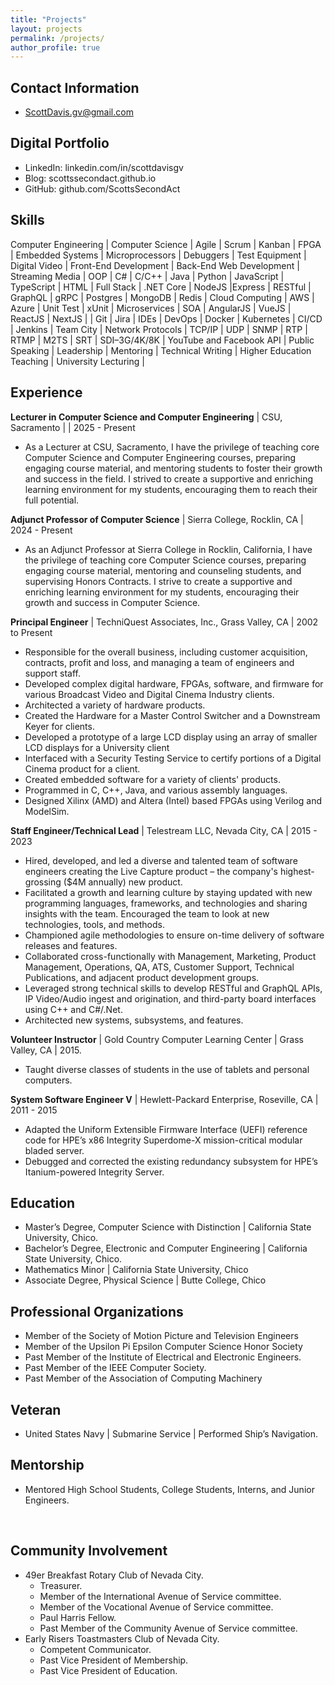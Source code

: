 ```yaml
---
title: "Projects"
layout: projects
permalink: /projects/
author_profile: true
---
```

## Contact Information

- <ScottDavis.gv@gmail.com> 

## Digital Portfolio

- LinkedIn: linkedin.com/in/scottdavisgv
- Blog: scottssecondact.github.io
- GitHub: github.com/ScottsSecondAct

## Skills

Computer Engineering | Computer Science | Agile | Scrum | Kanban | FPGA | Embedded Systems | Microprocessors | Debuggers | Test Equipment | Digital Video | Front-End Development | Back-End Web Development | Streaming Media | OOP | C# | C/C++ | Java | Python | JavaScript | TypeScript | HTML | Full Stack | .NET Core | NodeJS |Express | RESTful | GraphQL | gRPC | Postgres | MongoDB | Redis | Cloud Computing | AWS | Azure | Unit Test | xUnit | Microservices | SOA | AngularJS | VueJS | ReactJS | NextJS | | Git | Jira | IDEs | DevOps | Docker | Kubernetes | CI/CD | Jenkins | Team City | Network Protocols | TCP/IP | UDP | SNMP | RTP | RTMP | M2TS | SRT | SDI–3G/4K/8K | YouTube and Facebook API | Public Speaking | Leadership | Mentoring | Technical Writing | Higher Education Teaching | University Lecturing |

## Experience

**Lecturer in Computer Science and Computer Engineering** | CSU, Sacramento | | 2025 - Present

- As a Lecturer at CSU, Sacramento, I have the privilege of teaching core Computer Science and Computer Engineering courses, preparing engaging course material, and mentoring students to foster their growth and success in the field. I strived to create a supportive and enriching learning environment for my students, encouraging them to reach their full potential.

**Adjunct Professor of Computer Science** | Sierra College, Rocklin, CA | 2024 - Present

- As an Adjunct Professor at Sierra College in Rocklin, California, I have the privilege of teaching core Computer Science courses, preparing engaging course material, mentoring and counseling students, and supervising Honors Contracts. I strive to create a supportive and enriching learning environment for my students, encouraging their growth and success in Computer Science.

**Principal Engineer** | TechniQuest Associates, Inc., Grass Valley, CA | 2002 to Present

- Responsible for the overall business, including customer acquisition, contracts, profit and loss, and managing a team of engineers and support staff.
- Developed complex digital hardware, FPGAs, software, and firmware for various Broadcast Video and Digital Cinema Industry clients.
- Architected a variety of hardware products.
- Created the Hardware for a Master Control Switcher and a Downstream Keyer for clients.
- Developed a prototype of a large LCD display using an array of smaller LCD displays for a University client
- Interfaced with a Security Testing Service to certify portions of a Digital Cinema product for a client.
- Created embedded software for a variety of clients' products.
- Programmed in C, C++, Java, and various assembly languages.
- Designed Xilinx (AMD) and Altera (Intel) based FPGAs using Verilog and ModelSim.

**Staff Engineer/Technical Lead** | Telestream LLC, Nevada City, CA | 2015 - 2023

- Hired, developed, and led a diverse and talented team of software engineers creating the Live Capture product – the company's highest-grossing ($4M annually) new product.
- Facilitated a growth and learning culture by staying updated with new programming languages, frameworks, and technologies and sharing insights with the team.  Encouraged the team to look at new technologies, tools, and methods.
- Championed agile methodologies to ensure on-time delivery of software releases and features.
- Collaborated cross-functionally with Management, Marketing, Product Management, Operations, QA, ATS, Customer Support, Technical Publications, and adjacent product development groups.
- Leveraged strong technical skills to develop RESTful and GraphQL APIs, IP Video/Audio ingest and origination, and third-party board interfaces using C++ and C#/.Net.
- Architected new systems, subsystems, and features.

**Volunteer Instructor** | Gold Country Computer Learning Center | Grass Valley, CA | 2015.

- Taught diverse classes of students in the use of tablets and personal computers.

**System Software Engineer V** | Hewlett-Packard Enterprise, Roseville, CA | 2011 - 2015

- Adapted the Uniform Extensible Firmware Interface (UEFI) reference code for HPE’s x86 Integrity Superdome-X mission-critical modular bladed server.
- Debugged and corrected the existing redundancy subsystem for HPE’s Itanium-powered Integrity Server.

## Education

- Master’s Degree, Computer Science with Distinction | California State University, Chico.
- Bachelor’s Degree,  Electronic and Computer Engineering | California State University, Chico.
- Mathematics Minor | California State University, Chico
- Associate Degree, Physical Science | Butte College, Chico

## Professional Organizations

- Member of the Society of Motion Picture and Television Engineers
- Member of the Upsilon Pi Epsilon Computer Science Honor Society
- Past Member of the Institute of Electrical and Electronic Engineers.
- Past Member of the IEEE Computer Society.
- Past Member of the Association of Computing Machinery

## Veteran

- United States Navy | Submarine Service | Performed Ship’s Navigation.

## Mentorship

- Mentored High School Students, College Students, Interns, and Junior Engineers.

 
## Community Involvement

- 49er Breakfast Rotary Club of Nevada City.
  - Treasurer.
  - Member of the International Avenue of Service committee.
  - Member of the Vocational Avenue of Service committee.
  - Paul Harris Fellow.
  - Past Member of the Community Avenue of Service committee.
- Early Risers Toastmasters Club of Nevada City.
  - Competent Communicator.
  - Past Vice President of Membership.
  - Past Vice President of Education.